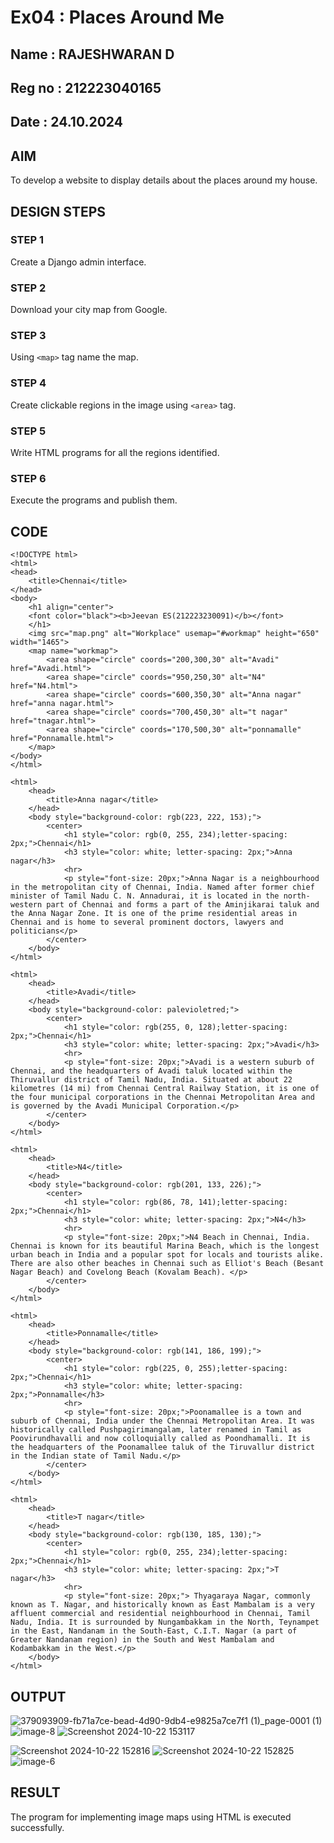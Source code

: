 # Ex04 : Places Around Me
## Name : RAJESHWARAN D
## Reg no : 212223040165
## Date : 24.10.2024

## AIM
To develop a website to display details about the places around my house.

## DESIGN STEPS

### STEP 1
Create a Django admin interface.

### STEP 2
Download your city map from Google.

### STEP 3
Using ```<map>``` tag name the map.

### STEP 4
Create clickable regions in the image using ```<area>``` tag.

### STEP 5
Write HTML programs for all the regions identified.

### STEP 6
Execute the programs and publish them.

## CODE
```
<!DOCTYPE html>
<html>
<head>
    <title>Chennai</title>
</head>
<body>
    <h1 align="center">
    <font color="black"><b>Jeevan ES(212223230091)</b></font>
    </h1>
    <img src="map.png" alt="Workplace" usemap="#workmap" height="650" width="1465">
    <map name="workmap">
        <area shape="circle" coords="200,300,30" alt="Avadi" href="Avadi.html">
        <area shape="circle" coords="950,250,30" alt="N4" href="N4.html">
        <area shape="circle" coords="600,350,30" alt="Anna nagar" href="anna nagar.html">
        <area shape="circle" coords="700,450,30" alt="t nagar" href="tnagar.html">
        <area shape="circle" coords="170,500,30" alt="ponnamalle" href="Ponnamalle.html">
    </map>
</body>
</html>
```
```
<html>
    <head>
        <title>Anna nagar</title>
    </head>
    <body style="background-color: rgb(223, 222, 153);">
        <center>
            <h1 style="color: rgb(0, 255, 234);letter-spacing: 2px;">Chennai</h1>
            <h3 style="color: white; letter-spacing: 2px;">Anna nagar</h3>
            <hr>
            <p style="font-size: 20px;">Anna Nagar is a neighbourhood in the metropolitan city of Chennai, India. Named after former chief minister of Tamil Nadu C. N. Annadurai, it is located in the north-western part of Chennai and forms a part of the Aminjikarai taluk and the Anna Nagar Zone. It is one of the prime residential areas in Chennai and is home to several prominent doctors, lawyers and politicians</p>
        </center>
    </body>
</html>

```

```
<html>
    <head>
        <title>Avadi</title>
    </head>
    <body style="background-color: palevioletred;">
        <center>
            <h1 style="color: rgb(255, 0, 128);letter-spacing: 2px;">Chennai</h1>
            <h3 style="color: white; letter-spacing: 2px;">Avadi</h3>
            <hr>
            <p style="font-size: 20px;">Avadi is a western suburb of Chennai, and the headquarters of Avadi taluk located within the Thiruvallur district of Tamil Nadu, India. Situated at about 22 kilometres (14 mi) from Chennai Central Railway Station, it is one of the four municipal corporations in the Chennai Metropolitan Area and is governed by the Avadi Municipal Corporation.</p>
        </center>
    </body>
</html>
```
```
<html>
    <head>
        <title>N4</title>
    </head>
    <body style="background-color: rgb(201, 133, 226);">
        <center>
            <h1 style="color: rgb(86, 78, 141);letter-spacing: 2px;">Chennai</h1>
            <h3 style="color: white; letter-spacing: 2px;">N4</h3>
            <hr>
            <p style="font-size: 20px;">N4 Beach in Chennai, India. Chennai is known for its beautiful Marina Beach, which is the longest urban beach in India and a popular spot for locals and tourists alike. There are also other beaches in Chennai such as Elliot's Beach (Besant Nagar Beach) and Covelong Beach (Kovalam Beach). </p>
        </center>
    </body>
</html>
```
```
<html>
    <head>
        <title>Ponnamalle</title>
    </head>
    <body style="background-color: rgb(141, 186, 199);">
        <center>
            <h1 style="color: rgb(225, 0, 255);letter-spacing: 2px;">Chennai</h1>
            <h3 style="color: white; letter-spacing: 2px;">Ponnamalle</h3>
            <hr>
            <p style="font-size: 20px;">Poonamallee is a town and suburb of Chennai, India under the Chennai Metropolitan Area. It was historically called Pushpagirimangalam, later renamed in Tamil as Poovirundhavalli and now colloquially called as Poondhamalli. It is the headquarters of the Poonamallee taluk of the Tiruvallur district in the Indian state of Tamil Nadu.</p>
        </center>
    </body>
</html>
```
```
<html>
    <head>
        <title>T nagar</title>
    </head>
    <body style="background-color: rgb(130, 185, 130);">
        <center>
            <h1 style="color: rgb(0, 255, 234);letter-spacing: 2px;">Chennai</h1>
            <h3 style="color: white; letter-spacing: 2px;">T nagar</h3>
            <hr>
            <p style="font-size: 20px;"> Thyagaraya Nagar, commonly known as T. Nagar, and historically known as East Mambalam is a very affluent commercial and residential neighbourhood in Chennai, Tamil Nadu, India. It is surrounded by Nungambakkam in the North, Teynampet in the East, Nandanam in the South-East, C.I.T. Nagar (a part of Greater Nandanam region) in the South and West Mambalam and Kodambakkam in the West.</p>
    </body>
</html>
```


## OUTPUT

![379093909-fb71a7ce-bead-4d90-9db4-e9825a7ce7f1 (1)_page-0001 (1)](https://github.com/user-attachments/assets/3f3035b9-a6b9-47cb-98c7-d574f981bbb9)
![image-8](https://github.com/user-attachments/assets/5c4a62ba-2793-41b4-8fd9-8814b7358b34)
![Screenshot 2024-10-22 153117](https://github.com/user-attachments/assets/efead3ce-bf53-45bd-abf5-c87b006ffe06)

![Screenshot 2024-10-22 152816](https://github.com/user-attachments/assets/64375738-b693-4325-9953-aafc236a8ea4)
![Screenshot 2024-10-22 152825](https://github.com/user-attachments/assets/96b04f12-c629-45f6-b2f2-944f80856267)
![image-6](https://github.com/user-attachments/assets/b9d02f22-95d1-47a6-bd10-b1ff0abc640d)



## RESULT
The program for implementing image maps using HTML is executed successfully.
